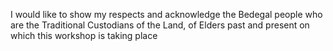 ---
---

I would like to show my respects and acknowledge the Bedegal people who are the Traditional Custodians of the Land, of Elders past and present on which this workshop is taking place
